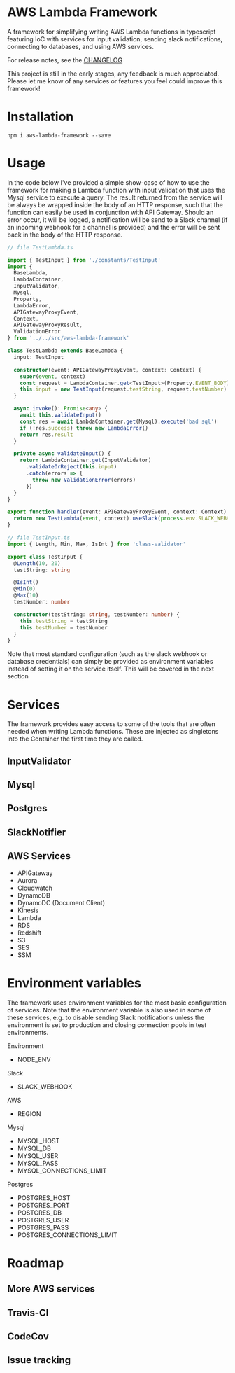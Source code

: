 # AWS Lambda Framework

A framework for simplifying writing AWS Lambda functions in typescript featuring IoC with services for input validation, sending slack notifications, connecting to databases, and using AWS services.

For release notes, see the [CHANGELOG](https://github.com/Dhjartvar/aws-lambda-framework/blob/master/CHANGELOG.md)

This project is still in the early stages, any feedback is much appreciated. Please let me know of any services or features you feel could improve this framework!

# Installation

```
npm i aws-lambda-framework --save
```

# Usage

In the code below I've provided a simple show-case of how to use the framework for making a Lambda function with input validation that uses the Mysql service to execute a query. The result returned from the service will be always be wrapped inside the body of an HTTP response, such that the function can easily be used in conjunction with API Gateway. Should an error occur, it will be logged, a notification will be send to a Slack channel (if an incoming webhook for a channel is provided) and the error will be sent back in the body of the HTTP response.

```typescript
// file TestLambda.ts

import { TestInput } from './constants/TestInput'
import {
  BaseLambda,
  LambdaContainer,
  InputValidator,
  Mysql,
  Property,
  LambdaError,
  APIGatewayProxyEvent,
  Context,
  APIGatewayProxyResult,
  ValidationError
} from '../../src/aws-lambda-framework'

class TestLambda extends BaseLambda {
  input: TestInput

  constructor(event: APIGatewayProxyEvent, context: Context) {
    super(event, context)
    const request = LambdaContainer.get<TestInput>(Property.EVENT_BODY)
    this.input = new TestInput(request.testString, request.testNumber)
  }

  async invoke(): Promise<any> {
    await this.validateInput()
    const res = await LambdaContainer.get(Mysql).execute('bad sql')
    if (!res.success) throw new LambdaError()
    return res.result
  }

  private async validateInput() {
    return LambdaContainer.get(InputValidator)
      .validateOrReject(this.input)
      .catch(errors => {
        throw new ValidationError(errors)
      })
  }
}

export function handler(event: APIGatewayProxyEvent, context: Context): Promise<APIGatewayProxyResult> {
  return new TestLambda(event, context).useSlack(process.env.SLACK_WEBHOOK!).handler()
}

// file TestInput.ts
import { Length, Min, Max, IsInt } from 'class-validator'

export class TestInput {
  @Length(10, 20)
  testString: string

  @IsInt()
  @Min(0)
  @Max(10)
  testNumber: number

  constructor(testString: string, testNumber: number) {
    this.testString = testString
    this.testNumber = testNumber
  }
}
```

Note that most standard configuration (such as the slack webhook or database credentials) can simply be provided as environment variables instead of setting it on the service itself. This will be covered in the next section

# Services

The framework provides easy access to some of the tools that are often needed when writing Lambda functions. These are injected as singletons into the Container the first time they are called.

## InputValidator

## Mysql

## Postgres

## SlackNotifier

## AWS Services

- APIGateway
- Aurora
- Cloudwatch
- DynamoDB
- DynamoDC (Document Client)
- Kinesis
- Lambda
- RDS
- Redshift
- S3
- SES
- SSM

# Environment variables

The framework uses environment variables for the most basic configuration of services. Note that the environment variable is also used in some of these services, e.g. to disable sending Slack notifications unless the environment is set to production and closing connection pools in test environments.

Environment

- NODE_ENV

Slack

- SLACK_WEBHOOK

AWS

- REGION

Mysql

- MYSQL_HOST
- MYSQL_DB
- MYSQL_USER
- MYSQL_PASS
- MYSQL_CONNECTIONS_LIMIT

Postgres

- POSTGRES_HOST
- POSTGRES_PORT
- POSTGRES_DB
- POSTGRES_USER
- POSTGRES_PASS
- POSTGRES_CONNECTIONS_LIMIT

# Roadmap

## More AWS services

## Travis-CI

## CodeCov

## Issue tracking
